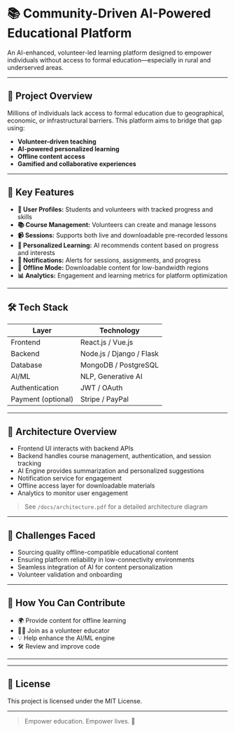 # 📚 Community-Driven AI-Powered Educational Platform

An AI-enhanced, volunteer-led learning platform designed to empower individuals without access to formal education—especially in rural and underserved areas.

---

## 🚀 Project Overview

Millions of individuals lack access to formal education due to geographical, economic, or infrastructural barriers. This platform aims to bridge that gap using:

- **Volunteer-driven teaching**
- **AI-powered personalized learning**
- **Offline content access**
- **Gamified and collaborative experiences**

---

## 🌟 Key Features

- **👤 User Profiles:** Students and volunteers with tracked progress and skills
- **📚 Course Management:** Volunteers can create and manage lessons
- **📹 Sessions:** Supports both live and downloadable pre-recorded lessons
- **🧠 Personalized Learning:** AI recommends content based on progress and interests
- **🔔 Notifications:** Alerts for sessions, assignments, and progress
- **📶 Offline Mode:** Downloadable content for low-bandwidth regions
- **📊 Analytics:** Engagement and learning metrics for platform optimization

---

## 🛠️ Tech Stack

| Layer            | Technology              |
|------------------|--------------------------|
| Frontend         | React.js / Vue.js        |
| Backend          | Node.js / Django / Flask |
| Database         | MongoDB / PostgreSQL     |
| AI/ML            | NLP, Generative AI       |
| Authentication   | JWT / OAuth              |
| Payment (optional)| Stripe / PayPal         |

---

## 🧩 Architecture Overview

- Frontend UI interacts with backend APIs
- Backend handles course management, authentication, and session tracking
- AI Engine provides summarization and personalized suggestions
- Notification service for engagement
- Offline access layer for downloadable materials
- Analytics to monitor user engagement

> See `/docs/architecture.pdf` for a detailed architecture diagram

---



## 🧠 Challenges Faced

- Sourcing quality offline-compatible educational content
- Ensuring platform reliability in low-connectivity environments
- Seamless integration of AI for content personalization
- Volunteer validation and onboarding

---

## 🤝 How You Can Contribute

- 🌍 Provide content for offline learning
- 🧑‍🏫 Join as a volunteer educator
- 💡 Help enhance the AI/ML engine
- 🛠 Review and improve code

---

---

## 📃 License

This project is licensed under the MIT License.

---

> Empower education. Empower lives. 🌱
